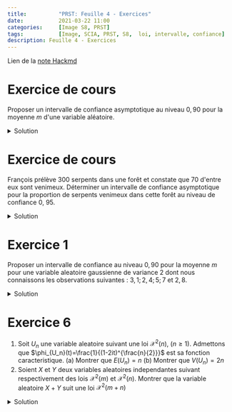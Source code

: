 ```yaml
---
title:          "PRST: Feuille 4 - Exercices"
date:           2021-03-22 11:00
categories:     [Image S8, PRST]
tags:           [Image, SCIA, PRST, S8,  loi, intervalle, confiance]
description: Feuille 4 - Exercices
---
```

Lien de la [note Hackmd](https://hackmd.io/@lemasymasa/BJekRCBEu)

# Exercice de cours
Proposer un intervalle de confiance asymptotique au niveau $0,90$ pour la moyenne $m$ d'une variable aléatoire.

<details markdown="1">
<summary>Solution</summary>

Astuce: mettre $0,05$ de chaque cote de la courbe, on cherche donc $95\%$ sur notre table de loi normale centree reduite

On a donc $1,96$ dans la table.

Cf. cours.

</details>

# Exercice de cours
François prélève 300 serpents dans une forêt et constate que 70 d'entre eux sont venimeux.
Déterminer un intervalle de confiance asymptotique pour la proportion de serpents venimeux dans cette forêt au niveau de confiance 0, 95.

<details markdown="1">
<summary>Solution</summary>

$\hat p = \frac{70}{300}\simeq0,23, n = 300$

Conditions d'applications du resultat:
1. $n\ge 30$
2. $n\hat p \ge5$
3. $n(1-p)\ge5$

$$
\hat p -1,96\frac{\sqrt{\hat p(1-\hat p)}}{\sqrt n}\simeq 0,18\\
\hat p +1,96\frac{\sqrt{\hat p(1-\hat p)}}{\sqrt n}\simeq 0,28
$$

On a donc $[0,18;0,28]$

</details>

# Exercice 1
Proposer un intervalle de confiance au niveau $0,90$ pour la moyenne $m$ pour une variable aleatoire gaussienne de variance $2$ dont nous connaissons les observations suivantes : $3,1 ; 2,4 ; 5 ; 7$ et $2,8$.

<details markdown="1">
<summary>Solution</summary>
![](https://i.imgur.com/qT6XGCQ.png)

$$
\sigma = 2\\
V(X) = \sqrt 2\\
\bar X_n \simeq 4,06\\
$$

<div class="alert alert-success" role="alert" markdown="1">
On obtient $[3,023;5,09]$
</div>

</details>

# Exercice 6

1. Soit $U_n$ une variable aleatoire suivant une loi $\mathcal X^2(n)$, $(n\ge1)$. Admettons que $\phi_{U_n}(t)=\frac{1}{(1-2it)^{\frac{n}{2}}}$ est sa fonction caracteristique.
    (a) Montrer que $E(U_n)=n$
    (b) Montrer que $V(U_n)=2n$
2. Soient $X$ et $Y$ deux variables aleatoires independantes suivant respectivement des lois $\mathcal X^2(m)$ et $\mathcal X^2(n)$. Montrer que la variable aleatoire $X+Y$ suit une loi $\mathcal X^2(m+n)$

<details markdown="1">
<summary>Solution</summary>

$$
E(X) = \frac{\phi'(0)}{i} \text{(cf chapitre 1 complement)}\\
\phi_{U_n}'(t)= \frac{ni}{(1-2it)^{\frac{n}{2}+1}}\\
E(X) = \frac{\phi_{U_n}'}{i}=n\\
$$

<div class="alert alert-danger" role="alert" markdown="1">
$$
(\frac{1}{u^n})'=-\frac{ku'}{u^{k+1}}
$$
</div>

$$
\phi_{U_n}''(t)=\frac{-(n+2)n}{(1+2it)^{\frac{n}{2}+2}}\\
E(X^2)=-\phi^{(2)}(0) = n(n+2)\\
V(X) = E(X^2)-E(X)^2=n(n+2-n)=2n
$$

$X\sim\mathcal X^2(m)$, $Y\sim\mathcal X^2(n)$

$$
\begin{aligned}
\phi_{X+Y}&=\phi_X(t)\phi_Y(t)\\
&= \frac{1}{(1-2it)^{\frac{n}{2}-1}}\times\frac{1}{(1-2it)^{\frac{n}{2}}}\\
&=\frac{1}{(1-2it)}\frac{m+n}{2} \text{ , cqfd.}
\end{aligned}
$$

</details>
